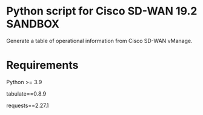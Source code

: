 # Python script for Cisco SD-WAN 19.2 SANDBOX
Generate a table of operational information from Cisco SD-WAN vManage.

# Requirements
Python >= 3.9

tabulate==0.8.9

requests==2.27.1
